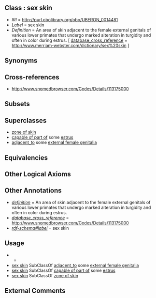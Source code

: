 
## Class : sex skin

 * *IRI* = http://purl.obolibrary.org/obo/UBERON_0014481
 * *Label* = sex skin
 * *Definition* = An area of skin adjacent to the female external genitals of various lower primates that undergo marked alteration in turgidity and often in color during estrus. [ [database_cross_reference](../../ef/oboInOwl#hasDbXref.md) = http://www.merriam-webster.com/dictionary/sex%20skin ]

## Synonyms


## Cross-references

 * http://www.snomedbrowser.com/Codes/Details/113175000

## Subsets


## Superclasses

 * [zone of skin](../../UBERON/14/UBERON_0000014.md)
 * [capable of part of](../../RO/16/RO_0002216.md) some [estrus](../../GO/09/GO_0060209.md)
 * [adjacent_to](../../RO/20/RO_0002220.md) some [external female genitalia](../../UBERON/56/UBERON_0005056.md)

## Equivalencies


## Other Logical Axioms


## Other Annotations

 * *[definition](../../IAO/15/IAO_0000115.md)* = An area of skin adjacent to the female external genitals of various lower primates that undergo marked alteration in turgidity and often in color during estrus.
 * *[database_cross_reference](../../ef/oboInOwl#hasDbXref.md)* = http://www.snomedbrowser.com/Codes/Details/113175000
 * *[rdf-schema#label](../../el/rdf-schema#label.md)* = sex skin

## Usage

 * -
 * [sex skin](../../UBERON/81/UBERON_0014481.md) SubClassOf [adjacent_to](../../RO/20/RO_0002220.md) some [external female genitalia](../../UBERON/56/UBERON_0005056.md)
 * [sex skin](../../UBERON/81/UBERON_0014481.md) SubClassOf [capable of part of](../../RO/16/RO_0002216.md) some [estrus](../../GO/09/GO_0060209.md)
 * [sex skin](../../UBERON/81/UBERON_0014481.md) SubClassOf [zone of skin](../../UBERON/14/UBERON_0000014.md)

## External Comments

